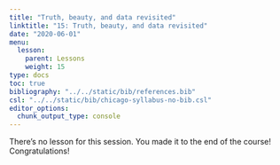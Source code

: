 ```yaml
---
title: "Truth, beauty, and data revisited"
linktitle: "15: Truth, beauty, and data revisited"
date: "2020-06-01"
menu:
  lesson:
    parent: Lessons
    weight: 15
type: docs
toc: true
bibliography: "../../static/bib/references.bib"
csl: "../../static/bib/chicago-syllabus-no-bib.csl"
editor_options: 
  chunk_output_type: console
---
```


There’s no lesson for this session. You made it to the end of the course! Congratulations!
